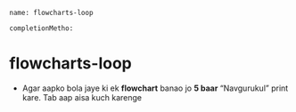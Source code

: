 ```ngmeta
name: flowcharts-loop

completionMetho:
```


# flowcharts-loop

- Agar aapko bola jaye ki ek **flowchart** banao jo **5 baar** “Navgurukul” print kare. Tab aap aisa kuch karenge



